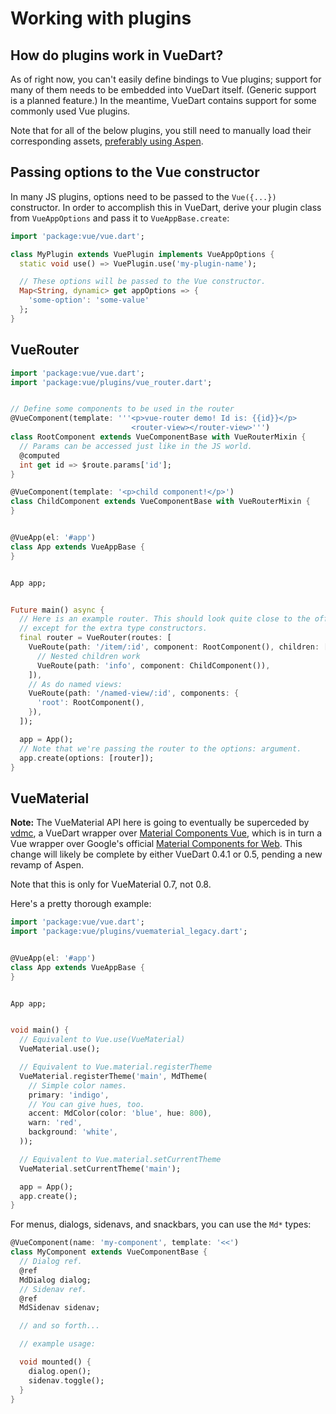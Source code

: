 # Working with plugins

<div id="work"></div>

## How do plugins work in VueDart?

As of right now, you can't easily define bindings to Vue plugins; support for many of
them needs to be embedded into VueDart itself. (Generic support is a planned feature.) In
the meantime, VueDart contains support for some commonly used Vue plugins.

Note that for all of the below plugins, you still need to manually load their
corresponding assets, [preferably using Aspen](advanced.html#assets).

<div id="app-options"></div>

## Passing options to the Vue constructor

In many JS plugins, options need to be passed to the `Vue({...})` constructor. In order
to accomplish this in VueDart, derive your plugin class from `VueAppOptions` and pass it to
`VueAppBase.create`:

```dart
import 'package:vue/vue.dart';

class MyPlugin extends VuePlugin implements VueAppOptions {
  static void use() => VuePlugin.use('my-plugin-name');

  // These options will be passed to the Vue constructor.
  Map<String, dynamic> get appOptions => {
    'some-option': 'some-value'
  };
}
```

<div id="vue-router"></div>

## VueRouter

```dart
import 'package:vue/vue.dart';
import 'package:vue/plugins/vue_router.dart';


// Define some components to be used in the router
@VueComponent(template: '''<p>vue-router demo! Id is: {{id}}</p>
                           <router-view></router-view>''')
class RootComponent extends VueComponentBase with VueRouterMixin {
  // Params can be accessed just like in the JS world.
  @computed
  int get id => $route.params['id'];
}

@VueComponent(template: '<p>child component!</p>')
class ChildComponent extends VueComponentBase with VueRouterMixin {
}


@VueApp(el: '#app')
class App extends VueAppBase {
}


App app;


Future main() async {
  // Here is an example router. This should look quite close to the official VueRouter,
  // except for the extra type constructors.
  final router = VueRouter(routes: [
    VueRoute(path: '/item/:id', component: RootComponent(), children: [
      // Nested children work
      VueRoute(path: 'info', component: ChildComponent()),
    ]),
    // As do named views:
    VueRoute(path: '/named-view/:id', components: {
      'root': RootComponent(),
    }),
  ]);

  app = App();
  // Note that we're passing the router to the options: argument.
  app.create(options: [router]);
}
```

<div id="vuematerial"></div>

## VueMaterial

**Note:** The VueMaterial API here is going to eventually be superceded by
[vdmc](https://github.com/kirbyfan64/vdmc), a VueDart wrapper over
[Material Components Vue](https://matsp.github.io/material-components-vue/), which is in turn a
Vue wrapper over Google's official
[Material Components for Web](https://github.com/material-components/material-components-web).
This change will likely be complete by either VueDart 0.4.1 or 0.5, pending a new revamp of
Aspen.

Note that this is only for VueMaterial 0.7, not 0.8.

Here's a pretty thorough example:

```dart
import 'package:vue/vue.dart';
import 'package:vue/plugins/vuematerial_legacy.dart';


@VueApp(el: '#app')
class App extends VueAppBase {
}


App app;


void main() {
  // Equivalent to Vue.use(VueMaterial)
  VueMaterial.use();

  // Equivalent to Vue.material.registerTheme
  VueMaterial.registerTheme('main', MdTheme(
    // Simple color names.
    primary: 'indigo',
    // You can give hues, too.
    accent: MdColor(color: 'blue', hue: 800),
    warn: 'red',
    background: 'white',
  ));

  // Equivalent to Vue.material.setCurrentTheme
  VueMaterial.setCurrentTheme('main');

  app = App();
  app.create();
}
```

For menus, dialogs, sidenavs, and snackbars, you can use the `Md*` types:

```dart
@VueComponent(name: 'my-component', template: '<<')
class MyComponent extends VueComponentBase {
  // Dialog ref.
  @ref
  MdDialog dialog;
  // Sidenav ref.
  @ref
  MdSidenav sidenav;

  // and so forth...

  // example usage:

  void mounted() {
    dialog.open();
    sidenav.toggle();
  }
}
```
